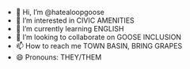 - 👋 Hi, I’m @hatealoopgoose
- 👀 I’m interested in CIVIC AMENITIES
- 🌱 I’m currently learning ENGLISH
- 💞️ I’m looking to collaborate on GOOSE INCLUSION
- 📫 How to reach me TOWN BASIN, BRING GRAPES
- 😄 Pronouns: THEY/THEM

<!---
hatealoopgoose/hatealoopgoose is a ✨ special ✨ repository because its `README.md` (this file) appears on your GitHub profile.
You can click the Preview link to take a look at your changes.
--->
